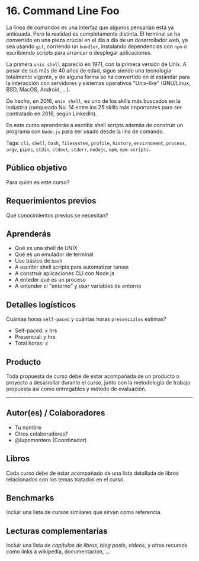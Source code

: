 # 16. Command Line Foo

La línea de comandos es una interfaz que algunos pensarían está ya anticuada.
Pero la realidad es completamente distinta. El terminal se ha convertido en una
pieza crucial en el día a día de un desarrollador web, ya sea usando `git`,
corriendo un `bundler`, instalando dependencias con `npm` o escribiendo scripts
para arrancar o desplegar aplicaciones.

La primera `unix shell` apareció en 1971, con la primera versión de Unix. A
pesar de sus más de 40 años de edad, sigue siendo una tecnología totalmente
vigente, y de alguna forma se ha convertido en el estándar para la interacción
con servidores y sistemas operativos "Unix-like" (GNU/Linux, BSD, MacOS,
Android, ...).

De hecho, en 2016, `unix shell`, es uno de los skills más buscados en la
industria (ranqueado No. 14 entre los 25 skills más importantes para ser
contratado en 2016, según LinkedIn).

En este curso aprenderás a escribir shell scripts además de construir un
programa con `Node.js` para ser usado desde la lína de comando. 

Tags: `cli`, `shell`, `bash`, `filesystem`, `profile`, `history`, `envirnoment`,
`process`, `argv`, `pipes`, `stdin`, `stdout`, `stderr`, `nodejs`, `npm`,
`npm-scripts`.


## Público objetivo

Para quién es este curso?

## Requerimientos previos

Qué conocimientos previos se necesitan?

## Aprenderás

* Qué es una shell de UNIX
* Qué es un emulador de terminal
* Uso básico de `bash`
* A escribir shell scripts para automatizar tareas
* A construir aplicaciones CLI con Node.js
* A enteder qué es un proceso
* A entender el "entorno" y usar variables de entorno

## Detalles logísticos

Cuántas horas `self-paced` y cuántas horas `presenciales` estimas?

* Self-paced: x hrs
* Presencial: y hrs
* Total horas: z

## Producto

Toda propuesta de curso debe de estar acompañada de un producto o proyecto a
desarrollar durante el curso, junto con la metodología de trabajo propuesta
así como entregables y método de evaluación.

***

## Autor(es) / Colaboradores

* Tu nombre
* Otros colaboradores?
* @lupomontero (Coordinador)

## Libros

Cada curso debe de estar acompañado de una lista detallada de libros
relacionados con los temas tratados en el curso.

## Benchmarks

Incluir una lista de cursos similares que sirvan como referencia.

## Lecturas complementarias

Incluir una lista de _capítulos de libros_, _blog posts_, _videos_, y otros
recursos como links a wikipedia, documentación, ...
